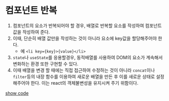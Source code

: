 # 컴포넌트 반복

1. 컴포넌트의 요소가 반복되어야 할 경우, 배열로 반복할 요소를 작성하여 컴포넌트 값을 작성하여 준다.
2. 이때, 단순히 배열 값만을 작성하는 것이 아니라 요소에 key값을 할당해주어야 한다.
    - 예 `<li key={key}>{value}</li>`
3. `state`나 `useState`를 응용할경우, 동적배열를 사용하여 DOM의 요소가 계속해서 변화하는 환경 또한 구현할 수 있다.
4. 이때 배열을 변경 할 때에는 직접 접근하여 수정하는 것이 아니라 `concat`이나 `filter`등의 내장 함수를 이용하여 새로운 배열을 만든 후 이를 새로운 상태로 설정해주어야 한다. 이는 react의 객체불변성을 유지시켜 주기 위함이다.

[show code](https://github.com/MristerWing/PrivateProject/blob/master/8.Javascript/reactExam/hello-react/src/iterationSample/IterationSample.js)
